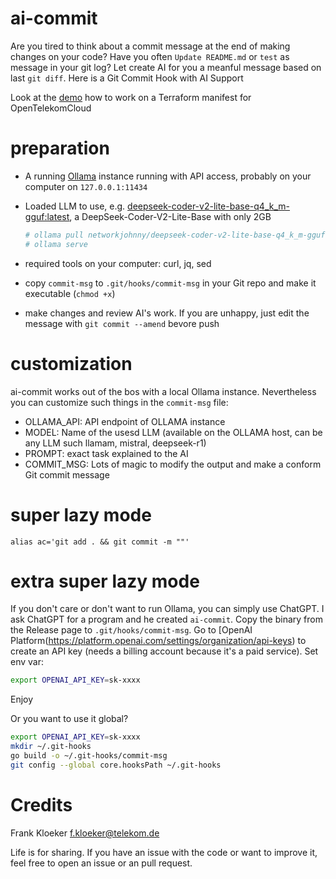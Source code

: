 # ai-commit

Are you tired to think about a commit message at the end of making changes on your code?
Have you often `Update README.md` or `test` as message in your git log? Let create AI for you a meanful message based on last `git diff`. Here is a Git Commit Hook with AI Support

Look at the [demo](https://eumel8.github.io/ai-commit/recording.html) how to work on a Terraform manifest for OpenTelekomCloud

# preparation

* A running [Ollama](https://ollama.com/) instance running with API access, probably on your computer on `127.0.0.1:11434`
* Loaded LLM to use, e.g. [deepseek-coder-v2-lite-base-q4_k_m-gguf:latest](https://ollama.com/networkjohnny/deepseek-coder-v2-lite-base-q4_k_m-gguf), a DeepSeek-Coder-V2-Lite-Base with only 2GB

  ```bash
  # ollama pull networkjohnny/deepseek-coder-v2-lite-base-q4_k_m-gguf:latest
  # ollama serve
  ```

* required tools on your computer: curl, jq, sed
* copy `commit-msg` to `.git/hooks/commit-msg` in your Git repo and make it executable (`chmod +x`)
* make changes and review AI's work. If you are unhappy, just edit the message with `git commit --amend` bevore push


# customization

ai-commit works out of the bos with a local Ollama instance. Nevertheless you can customize such things in the `commit-msg` file:

* OLLAMA_API: API endpoint of OLLAMA instance
* MODEL: Name of the usesd LLM (available on the OLLAMA host, can be any LLM such llamam, mistral, deepseek-r1)
* PROMPT: exact task explained to the AI
* COMMIT_MSG: Lots of magic to modify the output and make a conform Git commit message
   
# super lazy mode

```
alias ac='git add . && git commit -m ""'
```

# extra super lazy mode

If you don't care or don't want to run Ollama, you can simply use ChatGPT. I ask ChatGPT for a program and he created `ai-commit`.
Copy the binary from the Release page to `.git/hooks/commit-msg`. Go to [OpenAI Platform(https://platform.openai.com/settings/organization/api-keys) to create an API key (needs a billing account because it's a paid service). Set env var:

```bash
export OPENAI_API_KEY=sk-xxxx
```

Enjoy

Or you want to use it global?

```bash
export OPENAI_API_KEY=sk-xxxx
mkdir ~/.git-hooks
go build -o ~/.git-hooks/commit-msg
git config --global core.hooksPath ~/.git-hooks
```


# Credits

Frank Kloeker f.kloeker@telekom.de

Life is for sharing. If you have an issue with the code or want to improve it, feel free to open an issue or an pull request.
